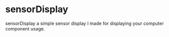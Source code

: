 # sensorDisplay
sensorDisplay a simple sensor display I made for displaying your computer component usage.

